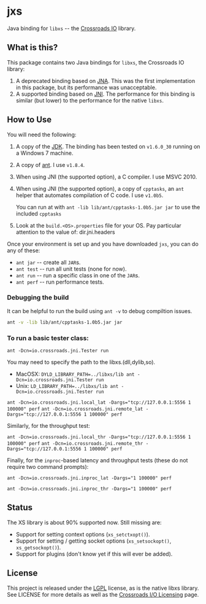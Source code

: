jxs
===

Java binding for `libxs` -- the [Crossroads IO][1] library.


What is this?
-------------

This package contains two Java bindings for `libxs`, the Crossroads IO library:

1. A deprecated binding based on [JNA][2].  This was the first
   implementation in this package, but its performance was
   unacceptable.
2. A supported binding based on [JNI][3].  The performance for this
   binding is similar (but lower) to the performance for the native
   `libxs`.

How to Use
----------

You will need the following:

1. A copy of the [JDK][4].  The binding has been tested on `v1.6.0_30`
   running on a Windows 7 machine.
2. A copy of [ant][5].  I use `v1.8.4`.
3. When using JNI (the supported option), a C compiler.  I use MSVC
   2010.
4. When using JNI (the supported option), a copy of `cpptasks`, an
   `ant` helper that automates compilation of C code.  I use `v1.0b5`.

   You can run at with `ant -lib lib/ant/cpptasks-1.0b5.jar jar` to use
   the included `cpptasks`
5. Look at the `build.<OS>.properties` file for your OS.  Pay
   particular attention to the value of: dir.jni.headers
   

Once your environment is set up and you have downloaded `jxs`, you can
do any of these:

* `ant jar` -- create all `JAR`s.
* `ant test` -- run all unit tests (none for now).
* `ant run` -- run a specific class in one of the `JAR`s.
* `ant perf` -- run performance tests.

### Debugging the build
    
It can be helpful to run the build using `ant -v` to debug compiltion issues.

```bash
ant -v -lib lib/ant/cpptasks-1.0b5.jar jar
```

### To run a basic tester class:

`ant -Dcn=io.crossroads.jni.Tester run`

You may need to specify the path to the libxs.(dll,dylib,so).

 * MacOSX: `DYLD_LIBRARY_PATH=../libxs/lib ant -Dcn=io.crossroads.jni.Tester run`
 * Unix: `LD_LIBRARY_PATH=../libxs/lib ant -Dcn=io.crossroads.jni.Tester run`

`ant -Dcn=io.crossroads.jni.local_lat -Dargs="tcp://127.0.0.1:5556 1 100000" perf`
`ant -Dcn=io.crossroads.jni.remote_lat -Dargs="tcp://127.0.0.1:5556 1 100000" perf`

Similarly, for the throughput test:

`ant -Dcn=io.crossroads.jni.local_thr -Dargs="tcp://127.0.0.1:5556 1 100000" perf`
`ant -Dcn=io.crossroads.jni.remote_thr -Dargs="tcp://127.0.0.1:5556 1 100000" perf`

Finally, for the `inproc`-based latency and throughput tests (these do
not require two command prompts):

`ant -Dcn=io.crossroads.jni.inproc_lat -Dargs="1 100000" perf`

`ant -Dcn=io.crossroads.jni.inproc_thr -Dargs="1 100000" perf`


Status
------

The XS library is about 90% supported now.  Still missing are:

* Support for setting context options (`xs_setctxopt()`).
* Support for setting / getting socket options (`xs_setsockopt()`,
  `xs_getsockopt()`).
* Support for plugins (don't know yet if this will ever be added).


License
-------

This project is released under the [LGPL][6] license, as is the native
libxs library.  See LICENSE for more details as well as the [Crossroads
I/O Licensing][7] page.


[1]: http://www.crossroads.io/                          "Crossroads I/O"
[2]: http://en.wikipedia.org/wiki/Java_Native_Access    "Java Native Access"
[3]: http://en.wikipedia.org/wiki/Java_Native_Interface "Java Native Interface"
[4]: http://en.wikipedia.org/wiki/JDK                   "Java Development Kit"
[5]: http://en.wikipedia.org/wiki/Apache_Ant            "Apache Ant"
[6]: http://www.gnu.org/licenses/lgpl.html              "LGPL"
[7]: http://www.crossroads.io/intro:license             "Crossroads I/O Licensing"
